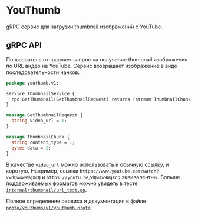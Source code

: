 # YouThumb

gRPC сервис для загрузки thumbnail изображений с YouTube.

## gRPC API

Пользователь отправляет запрос на получение thumbnail изображения по URL видео на YouTube. Сервис
возвращает изображение в виде последовательности чанков.

```proto
package youthumb.v1;

service ThumbnailService {
  rpc GetThumbnail(GetThumbnailRequest) returns (stream ThumbnailChunk);
}

message GetThumbnailRequest {
  string video_url = 1;
}

message ThumbnailChunk {
  string content_type = 1;
  bytes data = 2;
}
```

В качестве `video_url` можно использовать и обычную ссылку, и коротую. Например,
ссылки `https://www.youtube.com/watch?v=dQw4w9WgXcQ` и
`https://youtu.be/dQw4w9WgXcQ` эквивалентны. Больше поддерживаемых форматов можно
увидеть в тесте [`internal/thumbnail/url_test.go`](internal/thumbnail/url_test.go).

Полное определение сервиса и документация в файле [`proto/youthumb/v1/youthumb.proto`](proto/youthumb/v1/youthumb.proto).
